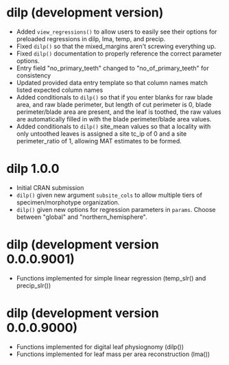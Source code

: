 # dilp (development version)
* Added `view_regressions()` to allow users to easily see their options for preloaded regressions in dilp, lma, temp, and precip.
* Fixed `dilp()` so that the mixed_margins aren't screwing everything up.
* Fixed `dilp()` documentation to properly reference the correct parameter options.
* Entry field "no_primary_teeth" changed to "no_of_primary_teeth" for consistency
* Updated provided data entry template so that column names match listed expected column names
* Added conditionals to `dilp()` so that if you enter blanks for raw blade area, and raw blade perimeter, but length of cut perimeter is 0, blade perimeter/blade area are present, and the leaf is toothed, the raw values are automatically filled in with the blade perimeter/blade area values.
* Added conditionals to `dilp()` site_mean values so that a locality with only untoothed leaves is assigned a site tc_ip of 0 and a site perimeter_ratio of 1, allowing MAT estimates to be formed.

# dilp 1.0.0
* Initial CRAN submission
* `dilp()` given new argument `subsite_cols` to allow multiple tiers of specimen/morphotype organization.
* `dilp()` given new options for regression parameters in `params`.  Choose between "global" and "northern_hemisphere".

# dilp (development version 0.0.0.9001)
* Functions implemented for simple linear regression (temp_slr() and precip_slr())

# dilp (development version 0.0.0.9000)

* Functions implemented for digital leaf physiognomy (dilp())
* Functions implemented for leaf mass per area reconstruction (lma())
